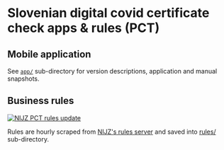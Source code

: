 
# Slovenian digital covid certificate check apps & rules (PCT)

## Mobile application

See [`app/`](app/) sub-directory for version descriptions, application and manual snapshots.

## Business rules

[![NIJZ PCT rules update](https://github.com/stefanb/nijz-pct/actions/workflows/update.yml/badge.svg)](https://github.com/stefanb/nijz-pct/actions/workflows/update.yml)

Rules are hourly scraped from [NIJZ's rules server](https://dgca-businessrule-service.ezdrav.si/rules/) and saved into [rules/](rules/) sub-directory.
